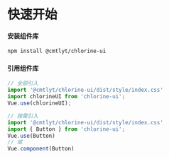 # 快速开始

#### 安装组件库

```bash
npm install @cmtlyt/chlorine-ui
```

#### 引用组件库

```js
// 全部引入
import '@cmtlyt/chlorine-ui/dist/style/index.css'
import chlorineUI from 'chlorine-ui';
Vue.use(chlorineUI);

// 按需引入
import '@cmtlyt/chlorine-ui/dist/style/index.css'
import { Button } from 'chlorine-ui';
Vue.use(Button)
// 或
Vue.component(Button)
```
